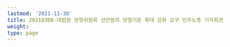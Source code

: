 ```yaml
---
lastmod: '2021-11-30'
title: 20210308-대법원 양형위원회 산안범죄 양형기준 확대 강화 요구 민주노총 기자회견
weight: 
type: page
---
```

